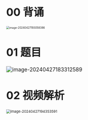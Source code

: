 # 00 背诵

<img src="https://cvp.oss-cn-shanghai.aliyuncs.com/picgo/202404271930491.png" alt="image-20240427193058386" style="zoom:50%;" />



# 01 题目

![image-20240427183312589](https://cvp.oss-cn-shanghai.aliyuncs.com/picgo/202404271833643.png)



# 02 视频解析

<img src="https://cvp.oss-cn-shanghai.aliyuncs.com/picgo/202404271943677.png" alt="image-20240427194353591" style="zoom:67%;" />
